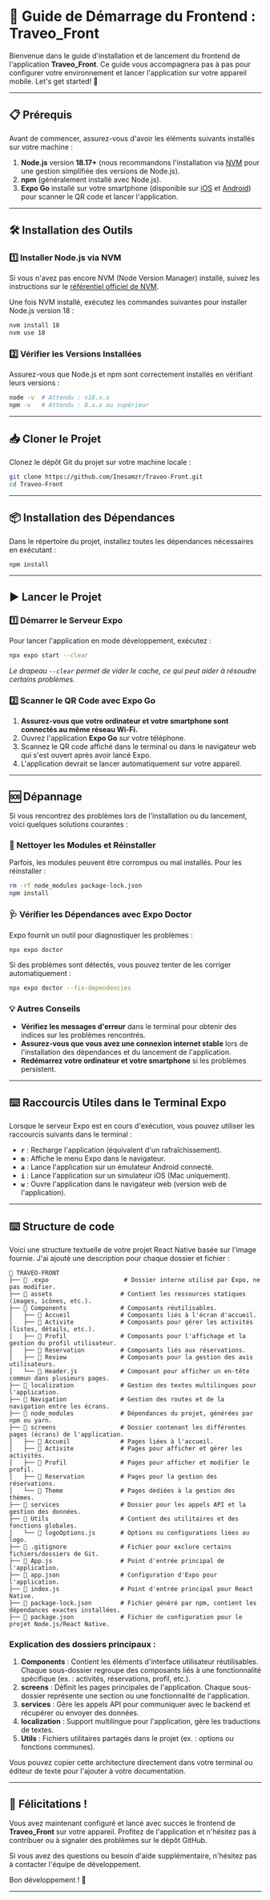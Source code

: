 # 🚀 Guide de Démarrage du Frontend : Traveo_Front

Bienvenue dans le guide d'installation et de lancement du frontend de l'application **Traveo_Front**. Ce guide vous accompagnera pas à pas pour configurer votre environnement et lancer l'application sur votre appareil mobile. Let's get started! 🎉

---

## 📋 Prérequis

Avant de commencer, assurez-vous d'avoir les éléments suivants installés sur votre machine :

1. **Node.js** version **18.17+** (nous recommandons l'installation via [NVM](https://github.com/nvm-sh/nvm) pour une gestion simplifiée des versions de Node.js).
2. **npm** (généralement installé avec Node.js).
3. **Expo Go** installé sur votre smartphone (disponible sur [iOS](https://apps.apple.com/us/app/expo-go/id982107779) et [Android](https://play.google.com/store/apps/details?id=host.exp.exponent&hl=en&gl=US)) pour scanner le QR code et lancer l'application.

---

## 🛠️ Installation des Outils

### 1️⃣ Installer Node.js via NVM

Si vous n'avez pas encore NVM (Node Version Manager) installé, suivez les instructions sur le [référentiel officiel de NVM](https://github.com/nvm-sh/nvm#installing-and-updating).

Une fois NVM installé, exécutez les commandes suivantes pour installer Node.js version 18 :

```bash
nvm install 18
nvm use 18
```

### 2️⃣ Vérifier les Versions Installées

Assurez-vous que Node.js et npm sont correctement installés en vérifiant leurs versions :

```bash
node -v  # Attendu : v18.x.x
npm -v   # Attendu : 8.x.x ou supérieur
```

---

## 📥 Cloner le Projet

Clonez le dépôt Git du projet sur votre machine locale :

```bash
git clone https://github.com/Inesamzr/Traveo-Front.git
cd Traveo-Front
```

---

## 📦 Installation des Dépendances

Dans le répertoire du projet, installez toutes les dépendances nécessaires en exécutant :

```bash
npm install
```

---

## ▶️ Lancer le Projet

### 1️⃣ Démarrer le Serveur Expo

Pour lancer l'application en mode développement, exécutez :

```bash
npx expo start --clear
```

*Le drapeau `--clear` permet de vider le cache, ce qui peut aider à résoudre certains problèmes.*

### 2️⃣ Scanner le QR Code avec Expo Go

1. **Assurez-vous que votre ordinateur et votre smartphone sont connectés au même réseau Wi-Fi.**
2. Ouvrez l'application **Expo Go** sur votre téléphone.
3. Scannez le QR code affiché dans le terminal ou dans le navigateur web qui s'est ouvert après avoir lancé Expo.
4. L'application devrait se lancer automatiquement sur votre appareil.

---

## 🆘 Dépannage

Si vous rencontrez des problèmes lors de l'installation ou du lancement, voici quelques solutions courantes :

### 🔄 Nettoyer les Modules et Réinstaller

Parfois, les modules peuvent être corrompus ou mal installés. Pour les réinstaller :

```bash
rm -rf node_modules package-lock.json
npm install
```

### 🩺 Vérifier les Dépendances avec Expo Doctor

Expo fournit un outil pour diagnostiquer les problèmes :

```bash
npx expo doctor
```

Si des problèmes sont détectés, vous pouvez tenter de les corriger automatiquement :

```bash
npx expo doctor --fix-dependencies
```

### 💡 Autres Conseils

- **Vérifiez les messages d'erreur** dans le terminal pour obtenir des indices sur les problèmes rencontrés.
- **Assurez-vous que vous avez une connexion internet stable** lors de l'installation des dépendances et du lancement de l'application.
- **Redémarrez votre ordinateur et votre smartphone** si les problèmes persistent.

---

## ⌨️ Raccourcis Utiles dans le Terminal Expo

Lorsque le serveur Expo est en cours d'exécution, vous pouvez utiliser les raccourcis suivants dans le terminal :

- **`r`** : Recharge l'application (équivalent d'un rafraîchissement).
- **`m`** : Affiche le menu Expo dans le navigateur.
- **`a`** : Lance l'application sur un émulateur Android connecté.
- **`i`** : Lance l'application sur un simulateur iOS (Mac uniquement).
- **`w`** : Ouvre l'application dans le navigateur web (version web de l'application).
---

## ⌨️ Structure de code 

Voici une structure textuelle de votre projet React Native basée sur l'image fournie. J'ai ajouté une description pour chaque dossier et fichier :

```plaintext
📂 TRAVEO-FRONT
├── 📂 .expo                     # Dossier interne utilisé par Expo, ne pas modifier.
├── 📂 assets                   # Contient les ressources statiques (images, icônes, etc.).
├── 📂 Components               # Composants réutilisables.
│   ├── 📂 Accueil              # Composants liés à l'écran d'accueil.
│   ├── 📂 Activite             # Composants pour gérer les activités (listes, détails, etc.).
│   ├── 📂 Profil               # Composants pour l'affichage et la gestion du profil utilisateur.
│   ├── 📂 Reservation          # Composants liés aux réservations.
│   ├── 📂 Review               # Composants pour la gestion des avis utilisateurs.
│   └── 📄 Header.js            # Composant pour afficher un en-tête commun dans plusieurs pages.
├── 📂 localization             # Gestion des textes multilingues pour l'application.
├── 📂 Navigation               # Gestion des routes et de la navigation entre les écrans.
├── 📂 node_modules             # Dépendances du projet, générées par npm ou yarn.
├── 📂 screens                  # Dossier contenant les différentes pages (écrans) de l'application.
│   ├── 📂 Accueil              # Pages liées à l'accueil.
│   ├── 📂 Activite             # Pages pour afficher et gérer les activités.
│   ├── 📂 Profil               # Pages pour afficher et modifier le profil.
│   ├── 📂 Reservation          # Pages pour la gestion des réservations.
│   └── 📂 Theme                # Pages dédiées à la gestion des thèmes.
├── 📂 services                 # Dossier pour les appels API et la gestion des données.
├── 📂 Utils                    # Contient des utilitaires et des fonctions globales.
│   └── 📄 logoOptions.js       # Options ou configurations liées au logo.
├── 📄 .gitignore               # Fichier pour exclure certains fichiers/dossiers de Git.
├── 📄 App.js                   # Point d'entrée principal de l'application.
├── 📄 app.json                 # Configuration d'Expo pour l'application.
├── 📄 index.js                 # Point d'entrée principal pour React Native.
├── 📄 package-lock.json        # Fichier généré par npm, contient les dépendances exactes installées.
├── 📄 package.json             # Fichier de configuration pour le projet Node.js/React Native.
```

### Explication des dossiers principaux :
1. **Components** : Contient les éléments d'interface utilisateur réutilisables. Chaque sous-dossier regroupe des composants liés à une fonctionnalité spécifique (ex. : activités, réservations, profil, etc.).
2. **screens** : Définit les pages principales de l'application. Chaque sous-dossier représente une section ou une fonctionnalité de l'application.
3. **services** : Gère les appels API pour communiquer avec le backend et récupérer ou envoyer des données.
4. **localization** : Support multilingue pour l'application, gère les traductions de textes.
5. **Utils** : Fichiers utilitaires partagés dans le projet (ex. : options ou fonctions communes).

Vous pouvez copier cette architecture directement dans votre terminal ou éditeur de texte pour l'ajouter à votre documentation.

---

## 🎉 Félicitations !

Vous avez maintenant configuré et lancé avec succès le frontend de **Traveo_Front** sur votre appareil. Profitez de l'application et n'hésitez pas à contribuer ou à signaler des problèmes sur le dépôt GitHub.

Si vous avez des questions ou besoin d'aide supplémentaire, n'hésitez pas à contacter l'équipe de développement.

Bon développement ! 🚀

---
